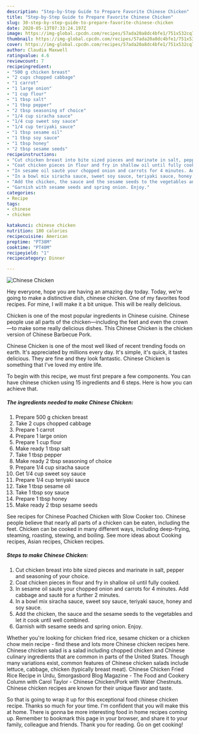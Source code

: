 ```yaml
---
description: "Step-by-Step Guide to Prepare Favorite Chinese Chicken"
title: "Step-by-Step Guide to Prepare Favorite Chinese Chicken"
slug: 30-step-by-step-guide-to-prepare-favorite-chinese-chicken
date: 2020-05-13T07:33:24.197Z
image: https://img-global.cpcdn.com/recipes/57ada20a8dc4bfe1/751x532cq70/chinese-chicken-recipe-main-photo.jpg
thumbnail: https://img-global.cpcdn.com/recipes/57ada20a8dc4bfe1/751x532cq70/chinese-chicken-recipe-main-photo.jpg
cover: https://img-global.cpcdn.com/recipes/57ada20a8dc4bfe1/751x532cq70/chinese-chicken-recipe-main-photo.jpg
author: Claudia Maxwell
ratingvalue: 4.6
reviewcount: 7
recipeingredient:
- "500 g chicken breast"
- "2 cups chopped cabbage"
- "1 carrot"
- "1 large onion"
- "1 cup flour"
- "1 tbsp salt"
- "1 tbsp pepper"
- "2 tbsp seasoning of choice"
- "1/4 cup siracha sauce"
- "1/4 cup sweet soy sauce"
- "1/4 cup teriyaki sauce"
- "1 tbsp sesame oil"
- "1 tbsp soy sauce"
- "1 tbsp honey"
- "2 tbsp sesame seeds"
recipeinstructions:
- "Cut chicken breast into bite sized pieces and marinate in salt, pepper and seasoning of your choice."
- "Coat chicken pieces in flour and fry in shallow oil until fully cooked."
- "In sesame oil sautè your chopped onion and carrots for 4 minutes. Add cabbage and sautè for a further 2 minutes."
- "In a bowl mix siracha sauce, sweet soy sauce, teriyaki sauce, honey and soy sauce."
- "Add the chicken, the sauce and the sesame seeds to the vegetables and let it cook until well combined."
- "Garnish with sesame seeds and spring onion. Enjoy."
categories:
- Recipe
tags:
- chinese
- chicken

katakunci: chinese chicken 
nutrition: 180 calories
recipecuisine: American
preptime: "PT38M"
cooktime: "PT40M"
recipeyield: "1"
recipecategory: Dinner

---
```



![Chinese Chicken](https://img-global.cpcdn.com/recipes/57ada20a8dc4bfe1/751x532cq70/chinese-chicken-recipe-main-photo.jpg)

Hey everyone, hope you are having an amazing day today. Today, we're going to make a distinctive dish, chinese chicken. One of my favorites food recipes. For mine, I will make it a bit unique. This will be really delicious.

Chicken is one of the most popular ingredients in Chinese cuisine. Chinese people use all parts of the chicken—including the feet and even the crown—to make some really delicious dishes. This Chinese Chicken is the chicken version of Chinese Barbecue Pork.

Chinese Chicken is one of the most well liked of recent trending foods on earth. It's appreciated by millions every day. It's simple, it's quick, it tastes delicious. They are fine and they look fantastic. Chinese Chicken is something that I've loved my entire life.


To begin with this recipe, we must first prepare a few components. You can have chinese chicken using 15 ingredients and 6 steps. Here is how you can achieve that.

<!--inarticleads1-->

##### The ingredients needed to make Chinese Chicken:

1. Prepare 500 g chicken breast
1. Take 2 cups chopped cabbage
1. Prepare 1 carrot
1. Prepare 1 large onion
1. Prepare 1 cup flour
1. Make ready 1 tbsp salt
1. Take 1 tbsp pepper
1. Make ready 2 tbsp seasoning of choice
1. Prepare 1/4 cup siracha sauce
1. Get 1/4 cup sweet soy sauce
1. Prepare 1/4 cup teriyaki sauce
1. Take 1 tbsp sesame oil
1. Take 1 tbsp soy sauce
1. Prepare 1 tbsp honey
1. Make ready 2 tbsp sesame seeds


See recipes for Chinese Poached Chicken with Slow Cooker too. Chinese people believe that nearly all parts of a chicken can be eaten, including the feet. Chicken can be cooked in many different ways, including deep-frying, steaming, roasting, stewing, and boiling. See more ideas about Cooking recipes, Asian recipes, Chicken recipes. 

<!--inarticleads2-->

##### Steps to make Chinese Chicken:

1. Cut chicken breast into bite sized pieces and marinate in salt, pepper and seasoning of your choice.
1. Coat chicken pieces in flour and fry in shallow oil until fully cooked.
1. In sesame oil sautè your chopped onion and carrots for 4 minutes. Add cabbage and sautè for a further 2 minutes.
1. In a bowl mix siracha sauce, sweet soy sauce, teriyaki sauce, honey and soy sauce.
1. Add the chicken, the sauce and the sesame seeds to the vegetables and let it cook until well combined.
1. Garnish with sesame seeds and spring onion. Enjoy.


Whether you&#39;re looking for chicken fried rice, sesame chicken or a chicken chow mein recipe - find these and lots more Chinese chicken recipes here. Chinese chicken salad is a salad including chopped chicken and Chinese culinary ingredients that are common in parts of the United States. Though many variations exist, common features of Chinese chicken salads include lettuce, cabbage, chicken (typically breast meat). Chinese Chicken Fried Rice Recipe in Urdu, Smorgasbord Blog Magazine - The Food and Cookery Column with Carol Taylor - Chinese Chicken/Pork with Water Chestnuts. Chinese chicken recipes are known for their unique flavor and taste. 

So that is going to wrap it up for this exceptional food chinese chicken recipe. Thanks so much for your time. I'm confident that you will make this at home. There is gonna be more interesting food in home recipes coming up. Remember to bookmark this page in your browser, and share it to your family, colleague and friends. Thank you for reading. Go on get cooking!
